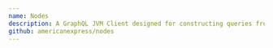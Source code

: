 ```yaml
---
name: Nodes
description: A GraphQL JVM Client designed for constructing queries from standard model definitions. By American Express.
github: americanexpress/nodes
---
```

